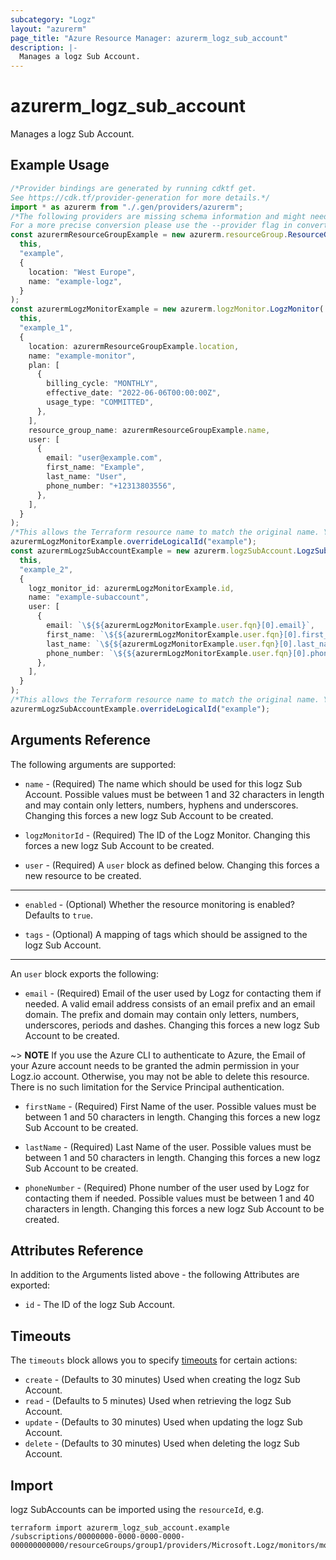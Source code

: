 ```yaml
---
subcategory: "Logz"
layout: "azurerm"
page_title: "Azure Resource Manager: azurerm_logz_sub_account"
description: |-
  Manages a logz Sub Account.
---
```


# azurerm\_logz\_sub\_account

Manages a logz Sub Account.

## Example Usage

```typescript
/*Provider bindings are generated by running cdktf get.
See https://cdk.tf/provider-generation for more details.*/
import * as azurerm from "./.gen/providers/azurerm";
/*The following providers are missing schema information and might need manual adjustments to synthesize correctly: azurerm.
For a more precise conversion please use the --provider flag in convert.*/
const azurermResourceGroupExample = new azurerm.resourceGroup.ResourceGroup(
  this,
  "example",
  {
    location: "West Europe",
    name: "example-logz",
  }
);
const azurermLogzMonitorExample = new azurerm.logzMonitor.LogzMonitor(
  this,
  "example_1",
  {
    location: azurermResourceGroupExample.location,
    name: "example-monitor",
    plan: [
      {
        billing_cycle: "MONTHLY",
        effective_date: "2022-06-06T00:00:00Z",
        usage_type: "COMMITTED",
      },
    ],
    resource_group_name: azurermResourceGroupExample.name,
    user: [
      {
        email: "user@example.com",
        first_name: "Example",
        last_name: "User",
        phone_number: "+12313803556",
      },
    ],
  }
);
/*This allows the Terraform resource name to match the original name. You can remove the call if you don't need them to match.*/
azurermLogzMonitorExample.overrideLogicalId("example");
const azurermLogzSubAccountExample = new azurerm.logzSubAccount.LogzSubAccount(
  this,
  "example_2",
  {
    logz_monitor_id: azurermLogzMonitorExample.id,
    name: "example-subaccount",
    user: [
      {
        email: `\${${azurermLogzMonitorExample.user.fqn}[0].email}`,
        first_name: `\${${azurermLogzMonitorExample.user.fqn}[0].first_name}`,
        last_name: `\${${azurermLogzMonitorExample.user.fqn}[0].last_name}`,
        phone_number: `\${${azurermLogzMonitorExample.user.fqn}[0].phone_number}`,
      },
    ],
  }
);
/*This allows the Terraform resource name to match the original name. You can remove the call if you don't need them to match.*/
azurermLogzSubAccountExample.overrideLogicalId("example");

```

## Arguments Reference

The following arguments are supported:

*   `name` - (Required) The name which should be used for this logz Sub Account. Possible values must be between 1 and 32 characters in length and may contain only letters, numbers, hyphens and underscores. Changing this forces a new logz Sub Account to be created.

*   `logzMonitorId` - (Required) The ID of the Logz Monitor. Changing this forces a new logz Sub Account to be created.

*   `user` - (Required) A `user` block as defined below. Changing this forces a new resource to be created.

***

*   `enabled` - (Optional) Whether the resource monitoring is enabled? Defaults to `true`.

*   `tags` - (Optional) A mapping of tags which should be assigned to the logz Sub Account.

***

An `user` block exports the following:

* `email` - (Required) Email of the user used by Logz for contacting them if needed. A valid email address consists of an email prefix and an email domain. The prefix and domain may contain only letters, numbers, underscores, periods and dashes. Changing this forces a new logz Sub Account to be created.

\~> **NOTE** If you use the Azure CLI to authenticate to Azure, the Email of your Azure account needs to be granted the admin permission in your Logz.io account. Otherwise, you may not be able to delete this resource. There is no such limitation for the Service Principal authentication.

*   `firstName` - (Required) First Name of the user. Possible values must be between 1 and 50 characters in length. Changing this forces a new logz Sub Account to be created.

*   `lastName` - (Required) Last Name of the user. Possible values must be between 1 and 50 characters in length. Changing this forces a new logz Sub Account to be created.

*   `phoneNumber` - (Required) Phone number of the user used by Logz for contacting them if needed. Possible values must be between 1 and 40 characters in length. Changing this forces a new logz Sub Account to be created.

## Attributes Reference

In addition to the Arguments listed above - the following Attributes are exported:

* `id` - The ID of the logz Sub Account.

## Timeouts

The `timeouts` block allows you to specify [timeouts](https://www.terraform.io/language/resources/syntax#operation-timeouts) for certain actions:

* `create` - (Defaults to 30 minutes) Used when creating the logz Sub Account.
* `read` - (Defaults to 5 minutes) Used when retrieving the logz Sub Account.
* `update` - (Defaults to 30 minutes) Used when updating the logz Sub Account.
* `delete` - (Defaults to 30 minutes) Used when deleting the logz Sub Account.

## Import

logz SubAccounts can be imported using the `resourceId`, e.g.

```shell
terraform import azurerm_logz_sub_account.example /subscriptions/00000000-0000-0000-0000-000000000000/resourceGroups/group1/providers/Microsoft.Logz/monitors/monitor1/accounts/subAccount1
```
